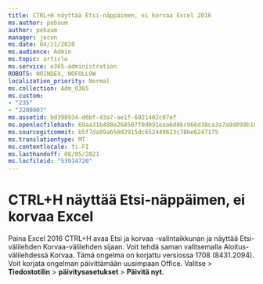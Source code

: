 ```yaml
---
title: CTRL+H näyttää Etsi-näppäimen, ei korvaa Excel 2016
ms.author: pebaum
author: pebaum
manager: jecon
ms.date: 04/21/2020
ms.audience: Admin
ms.topic: article
ms.service: o365-administration
ROBOTS: NOINDEX, NOFOLLOW
localization_priority: Normal
ms.collection: Adm_O365
ms.custom:
- "235"
- "2200007"
ms.assetid: bd398934-d6bf-43a7-ae1f-6921402c07ef
ms.openlocfilehash: 69aa31b488e268507f0d091eaa6d06c966d38ca3a7a9d099b10886e1954b956b
ms.sourcegitcommit: b5f7da89a650d2915dc652449623c78be6247175
ms.translationtype: MT
ms.contentlocale: fi-FI
ms.lasthandoff: 08/05/2021
ms.locfileid: "53914720"
---
```

# <a name="ctrlh-shows-find-not-replace-in-excel"></a>CTRL+H näyttää Etsi-näppäimen, ei korvaa Excel

Paina Excel 2016 CTRL+H avaa Etsi ja korvaa -valintaikkunan ja näyttää Etsi-välilehden Korvaa-välilehden sijaan. Voit tehdä saman valitsemalla Aloitus-välilehdessä Korvaa. Tämä ongelma on korjattu versiossa 1708 (8431.2094). Voit korjata ongelman päivittämään uusimpaan Office. Valitse  \> **Tiedostotilin** \> **päivitysasetukset** \> **Päivitä nyt**.
  